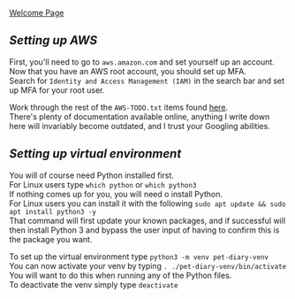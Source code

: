 [Welcome Page](../README.md)

## *__Setting up AWS__*
First, you'll need to go to `aws.amazon.com` and set yourself up an account.  
Now that you have an AWS root account, you should set up MFA.  
Search for `Identity and Access Management (IAM)` in the search bar and set up MFA for your root user.  

Work through the rest of the `AWS-TODO.txt` items found [here](../AWS-TODO.txt).  
There's plenty of documentation available online, anything I write down here will invariably become outdated, and I trust your Googling abilities.  



## *__Setting up virtual environment__*
You will of course need Python installed first.  
For Linux users type `which python` or `which python3`  
If nothing comes up for you, you will need o install Python.  
For Linux users you can install it with the following `sudo apt update && sudo apt install python3 -y`  
That command will first update your known packages, and if successful will then install Python 3 and bypass the user input of having to confirm this is the package you want.  

To set up the virtual environment type `python3 -m venv pet-diary-venv`  
You can now activate your venv by typing `. ./pet-diary-venv/bin/activate`  
You will want to do this when running any of the Python files.  
To deactivate the venv simply type `deactivate`  




